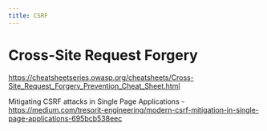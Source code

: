 ```yaml
---
title: CSRF
---
```


# Cross-Site Request Forgery

https://cheatsheetseries.owasp.org/cheatsheets/Cross-Site_Request_Forgery_Prevention_Cheat_Sheet.html

Mitigating CSRF attacks in Single Page Applications - https://medium.com/tresorit-engineering/modern-csrf-mitigation-in-single-page-applications-695bcb538eec
